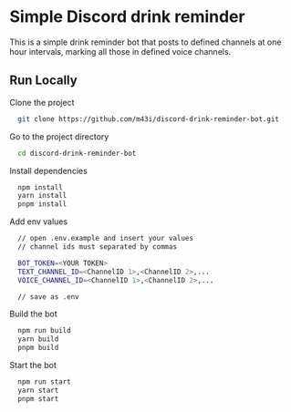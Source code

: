 
# Simple Discord drink reminder

This is a simple drink reminder bot that posts to defined channels at one hour intervals, marking all those in defined voice channels.



## Run Locally

Clone the project

```bash
  git clone https://github.com/m43i/discord-drink-reminder-bot.git
```

Go to the project directory

```bash
  cd discord-drink-reminder-bot
```

Install dependencies

```bash
  npm install
  yarn install
  pnpm install
```

Add env values

```bash
  // open .env.example and insert your values
  // channel ids must separated by commas

  BOT_TOKEN=<YOUR TOKEN>
  TEXT_CHANNEL_ID=<ChannelID 1>,<ChannelID 2>,...
  VOICE_CHANNEL_ID=<ChannelID 1>,<ChannelID 2>,...

  // save as .env
```

Build the bot

```bash
  npm run build
  yarn build
  pnpm build
```

Start the bot

```bash
  npm run start
  yarn start
  pnpm start
```

